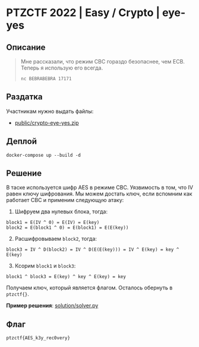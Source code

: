 # PTZCTF 2022 | Easy / Crypto | eye-yes

## Описание

> Мне рассказали, что режим CBC гораздо безопаснее, чем ECB. Теперь я использую его всегда.
> 
> `nc BEBRABEBRA 17171`

## Раздатка

Участникам нужно выдать файлы:

* [public/crypto-eye-yes.zip](public/crypto-eye-yes.zip)

## Деплой

```
docker-compose up --build -d
```

## Решение

В таске используется шифр AES в режиме CBC. Уязвимость в том, что IV равен ключу шифрования. Мы можем достать ключ, если вспомним как работает CBC и применим следующую атаку:

1. Шифруем два нулевых блока, тогда:

```
block1 = E(IV ^ 0) = E(IV) = E(key)
block2 = E(block1 ^ 0) = E(block1) = E(E(key))
```

2. Расшифровываем `block2`, тогда:

```
block3 = IV ^ D(block2) = IV ^ D(E(E(key))) = IV ^ E(key) = key ^ E(key)
```

3. Ксорим `block1` и `block3`:

```
block1 ^ block3 = E(key) ^ key ^ E(key) = key
```

Получаем ключ, который является флагом. Осталось обернуть в `ptzctf{}`.

**Пример решения**: [solution/solver.py](solution/solver.py)

## Флаг

```
ptzctf{AES_k3y_rec0very}
```
